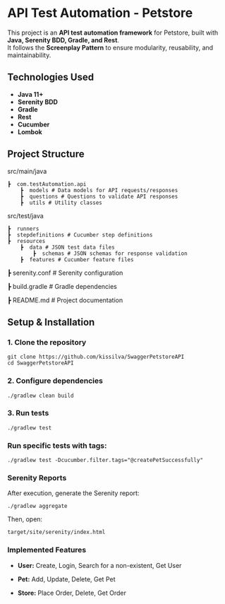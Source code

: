 #  API Test Automation - Petstore

This project is an **API test automation framework** for Petstore, built with **Java, Serenity BDD, Gradle, and Rest**.  
It follows the **Screenplay Pattern** to ensure modularity, reusability, and maintainability.

## Technologies Used
- **Java 11+**
- **Serenity BDD**
- **Gradle**
- **Rest**
- **Cucumber**
- **Lombok**

##  Project Structure
 src/main/java

    ┣  com.testAutomation.api
        ┣  models # Data models for API requests/responses
        ┣  questions # Questions to validate API responses
        ┣  utils # Utility classes
src/test/java 

    ┣  runners
    ┣  stepdefinitions # Cucumber step definitions
    ┣  resources
        ┣  data # JSON test data files
            ┣  schemas # JSON schemas for response validation
        ┣  features # Cucumber feature files

┣  serenity.conf # Serenity configuration 

┣  build.gradle # Gradle dependencies 

┣  README.md # Project documentation

##  Setup & Installation
### 1. **Clone the repository**

    git clone https://github.com/kissilva/SwaggerPetstoreAPI
    cd SwaggerPetstoreAPI

### 2. Configure dependencies

    ./gradlew clean build

### 3. Run tests

    ./gradlew test
### Run specific tests with tags:

    ./gradlew test -Dcucumber.filter.tags="@createPetSuccessfully"
### Serenity Reports
After execution, generate the Serenity report:

    ./gradlew aggregate
Then, open:
    
    target/site/serenity/index.html

### Implemented Features

* **User:** Create, Login, Search for a non-existent, Get User

* **Pet:** Add, Update, Delete, Get Pet

* **Store:** Place Order, Delete, Get Order
